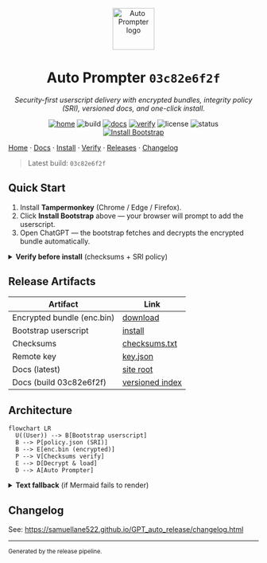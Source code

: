 <p align="center"><picture>
  <source srcset="https://samuellane522.github.io/GPT_auto_release/assets/logo.png" type="image/png"/>
  <img alt="Auto Prompter logo" src="https://samuellane522.github.io/GPT_auto_release/assets/logo.svg" width="84" height="84"/>
</picture></p>
<h1 align="center">Auto Prompter <code>03c82e6f2f</code></h1>
<p align="center"><em>Security-first userscript delivery with encrypted bundles, integrity policy (SRI), versioned docs, and one-click install.</em></p>
<p align="center">
  <a href="https://github.com/Samuellane522/GPT_auto_release"><img alt="home" src="https://img.shields.io/badge/home-repo-0a84ff?style=flat&logo=github" /></a>
  <img alt="build" src="https://img.shields.io/badge/build-03c82e6f2f-0a84ff?style=flat&logo=github" />
  <a href="https://samuellane522.github.io/GPT_auto_release/"><img alt="docs" src="https://img.shields.io/badge/docs-online-34c759?style=flat" /></a>
  <a href="https://samuellane522.github.io/GPT_auto_release/verify.html"><img alt="verify" src="https://img.shields.io/badge/verify-checksums-64d2ff?style=flat" /></a>
  <img alt="license" src="https://img.shields.io/badge/license-MIT-informational?style=flat" />
  <img alt="status" src="https://img.shields.io/badge/status-beta-ffb020?style=flat" />
  <br/>
  <a href="https://samuellane522.github.io/GPT_auto_release/beta-release/current/boot/auto-prompter-bootstrap.user.js">
    <img alt="Install Bootstrap" src="https://img.shields.io/badge/Install%20Bootstrap-Click-0a84ff?style=for-the-badge" />
  </a>
</p>

[Home](https://github.com/Samuellane522/GPT_auto_release) · [Docs](https://samuellane522.github.io/GPT_auto_release/) · [Install](https://samuellane522.github.io/GPT_auto_release/install.html) · [Verify](https://samuellane522.github.io/GPT_auto_release/verify.html) · [Releases](https://samuellane522.github.io/GPT_auto_release/releases.html) · [Changelog](https://samuellane522.github.io/GPT_auto_release/changelog.html)

> Latest build: `03c82e6f2f`

## Quick Start
1. Install **Tampermonkey** (Chrome / Edge / Firefox).
2. Click **Install Bootstrap** above — your browser will prompt to add the userscript.
3. Open ChatGPT — the bootstrap fetches and decrypts the encrypted bundle automatically.

<details>
<summary><strong>Verify before install</strong> (checksums + SRI policy)</summary>

- Checksums: [checksums.txt]()
- Policy (SRI): [policy.json](https://samuellane522.github.io/GPT_auto_release/download/beta/policy.json)

**enc.bin SRI**
```
sha256-wizWGcOh/2A5QoUFnlD5dgyzofVAzYLSLxuURFj2n+8=
```

**CLI**
```bash
curl -sSfL  | sed -n '1,60p'
```
</details>

## Release Artifacts
| Artifact | Link |
| --- | --- |
| Encrypted bundle (enc.bin) | [download](https://samuellane522.github.io/GPT_auto_release/download/beta/auto-prompter-enc.bin) |
| Bootstrap userscript | [install](https://samuellane522.github.io/GPT_auto_release/beta-release/current/boot/auto-prompter-bootstrap.user.js) |
| Checksums | [checksums.txt]() |
| Remote key | [key.json]() |
| Docs (latest) | [site root](https://samuellane522.github.io/GPT_auto_release/) |
| Docs (build 03c82e6f2f) | [versioned index](https://samuellane522.github.io/GPT_auto_release/v/03c82e6f2f/index.html) |

## Architecture
```mermaid
flowchart LR
  U((User)) --> B[Bootstrap userscript]
  B --> P[policy.json (SRI)]
  B --> E[enc.bin (encrypted)]
  P --> V[Checksums verify]
  E --> D[Decrypt & load]
  D --> A[Auto Prompter]
```

<details>
<summary><strong>Text fallback</strong> (if Mermaid fails to render)</summary>

```text
User -> Bootstrap userscript -> {policy.json (SRI), enc.bin}
policy.json -> verify checksums
enc.bin -> decrypt & load -> Auto Prompter
```
</details>

## Changelog
See: https://samuellane522.github.io/GPT_auto_release/changelog.html

---
<sub>Generated by the release pipeline.</sub>
